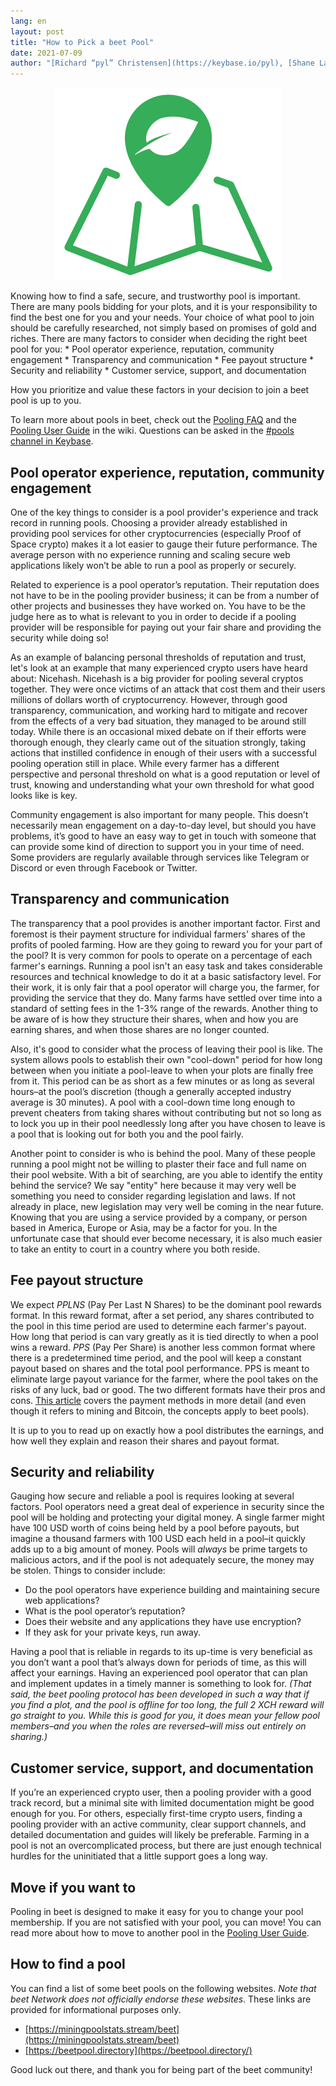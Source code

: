 ```yaml
---
lang: en
layout: post
title: "How to Pick a beet Pool"
date: 2021-07-09
author: "[Richard “pyl” Christensen](https://keybase.io/pyl), [Shane Larsen](https://keybase.io/shaneo257), and [Roy Natian](https://www.linkedin.com/in/roynatian)"
---
```

<p align="center">
<img src="/assets/blog/finding-pool.png">
</p>
Knowing how to find a safe, secure, and trustworthy pool is important. There are many pools bidding for your plots, and it is your responsibility to find the best one for you and your needs. Your choice of what pool to join should be carefully researched, not simply based on promises of gold and riches. There are many factors to consider when deciding the right beet pool for you:
* Pool operator experience, reputation, community engagement
* Transparency and communication
* Fee payout structure
* Security and reliability 
* Customer service, support, and documentation

How you prioritize and value these factors in your decision to join a beet pool is up to you. 

To learn more about pools in beet, check out the [Pooling FAQ](https://github.com/beet-Network/beet-blockchain/wiki/Pooling-FAQ) and the [Pooling User Guide](https://github.com/beet-Network/beet-blockchain/wiki/Pooling-User-Guide) in the wiki. Questions can be asked in the [#pools channel in Keybase](https://keybase.io/team/beet_network.public).

## Pool operator experience, reputation, community engagement

One of the key things to consider is a pool provider's experience and track record in running pools. Choosing a provider already established in providing pool services for other cryptocurrencies (especially Proof of Space crypto) makes it a lot easier to gauge their future performance. The average person with no experience running and scaling secure web applications likely won’t be able to run a pool as properly or securely. 

Related to experience is a pool operator’s reputation. Their reputation does not have to be in the pooling provider business; it can be from a number of other projects and businesses they have worked on. You have to be the judge here as to what is relevant to you in order to decide if a pooling provider will be responsible for paying out your fair share and providing the security while doing so!

As an example of balancing personal thresholds of reputation and trust, let's look at an example that many experienced crypto users have heard about: Nicehash. Nicehash is a big provider for pooling several cryptos together. They were once victims of an attack that cost them and their users millions of dollars worth of cryptocurrency. However, through good transparency, communication, and working hard to mitigate and recover from the effects of a very bad situation, they managed to be around still today. While there is an occasional mixed debate on if their efforts were thorough enough, they clearly came out of the situation strongly, taking actions that instilled confidence in enough of their users with a successful pooling operation still in place. While every farmer has a different perspective and personal threshold on what is a good reputation or level of trust, knowing and understanding what your own threshold for what good looks like is key.

Community engagement is also important for many people. This doesn’t necessarily mean engagement on a day-to-day level, but should you have problems, it’s good to have an easy way to get in touch with someone that can provide some kind of direction to support you in your time of need. Some providers are regularly available through services like Telegram or Discord or even through Facebook or Twitter.

## Transparency and communication

The transparency that a pool provides is another important factor. First and foremost is their payment structure for individual farmers' shares of the profits of pooled farming. How are they going to reward you for your part of the pool? It is very common for pools to operate on a percentage of each farmer's earnings. Running a pool isn't an easy task and takes considerable resources and technical knowledge to do it at a basic satisfactory level. For their work, it is only fair that a pool operator will charge you, the farmer, for providing the service that they do. Many farms have settled over time into a standard of setting fees in the 1-3% range of the rewards. Another thing to be aware of is how they structure their shares, when and how you are earning shares, and when those shares are no longer counted. 

Also, it's good to consider what the process of leaving their pool is like. The system allows pools to establish their own "cool-down" period for how long between when you initiate a pool-leave to when your plots are finally free from it. This period can be as short as a few minutes or as long as several hours–at the pool’s discretion (though a generally accepted industry average is 30 minutes). A pool with a cool-down time long enough to prevent cheaters from taking shares without contributing but not so long as to lock you up in their pool needlessly long after you have chosen to leave is a pool that is looking out for both you and the pool fairly.

Another point to consider is who is behind the pool. Many of these people running a pool might not be willing to plaster their face and full name on their pool website. With a bit of searching, are you able to identify the entity behind the service? We say "entity" here because it may very well be something you need to consider regarding legislation and laws. If not already in place, new legislation may very well be coming in the near future. Knowing that you are using a service provided by a company, or person based in America, Europe or Asia, may be a factor for you. In the unfortunate case that should ever become necessary, it is also much easier to take an entity to court in a country where you both reside.

## Fee payout structure

We expect _PPLNS_ (Pay Per Last N Shares) to be the dominant pool rewards format. In this reward format, after a set period, any shares contributed to the pool in this time period are used to determine each farmer's payout. How long that period is can vary greatly as it is tied directly to when a pool wins a reward. _PPS_ (Pay Per Share) is another less common format where there is a predetermined time period, and the pool will keep a constant payout based on shares and the total pool performance. PPS is meant to eliminate large payout variance for the farmer, where the pool takes on the risks of any luck, bad or good. The two different formats have their pros and cons. [This article](https://medium.com/luxor/mining-pool-payment-methods-pps-vs-pplns-ac699f44149f) covers the payment methods in more detail (and even though it refers to mining and Bitcoin, the concepts apply to beet pools).

It is up to you to read up on exactly how a pool distributes the earnings, and how well they explain and reason their shares and payout format. 

## Security and reliability 

Gauging how secure and reliable a pool is requires looking at several factors. Pool operators need a great deal of experience in security since the pool will be holding and protecting your digital money. A single farmer might have 100 USD worth of coins being held by a pool before payouts, but imagine a thousand farmers with 100 USD each held in a pool–it quickly adds up to a big amount of money. Pools will _always_ be prime targets to malicious actors, and if the pool is not adequately secure, the money may be stolen. Things to consider include:
* Do the pool operators have experience building and maintaining secure web applications?
* What is the pool operator’s reputation? 
* Does their website and any applications they have use encryption? 
* If they ask for your private keys, run away.

Having a pool that is reliable in regards to its up-time is very beneficial as you don’t want a pool that’s always down for periods of time, as this will affect your earnings. Having an experienced pool operator that can plan and implement updates in a timely manner is something to look for. _(That said, the beet pooling protocol has been developed in such a way that if *you* find a plot, and the pool is offline for too long, the full 2 XCH reward will go straight to you. While this is good for you, it does mean your fellow pool members–and you when the roles are reversed–will miss out entirely on sharing.)_

## Customer service, support, and documentation

If you’re an experienced crypto user, then a pooling provider with a good track record, but a minimal site with limited documentation might be good enough for you. For others, especially first-time crypto users, finding a pooling provider with an active community, clear support channels, and detailed documentation and guides will likely be preferable. Farming in a pool is not an overcomplicated process, but there are just enough technical hurdles for the uninitiated that a little support goes a long way.

## Move if you want to

Pooling in beet is designed to make it easy for you to change your pool membership. If you are not satisfied with your pool, you can move! You can read more about how to move to another pool in the [Pooling User Guide](https://github.com/beet-Network/beet-blockchain/wiki/Pooling-User-Guide).

## How to find a pool

You can find a list of some beet pools on the following websites. _Note that beet Network does not officially endorse these websites_. These links are provided for informational purposes only. 
* [https://miningpoolstats.stream/beet](https://miningpoolstats.stream/beet)
* [https://beetpool.directory](https://beetpool.directory/)

Good luck out there, and thank you for being part of the beet community! 
